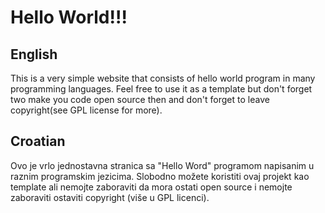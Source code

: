 # Hello World!!!

## English
This is a very simple website that consists of hello world program in many programming languages. Feel free to use it as a template but don't forget two make you code open source then and don't forget to leave copyright(see GPL license for more).

## Croatian 
Ovo je vrlo jednostavna stranica sa "Hello Word" programom napisanim u raznim programskim jezicima. Slobodno možete koristiti ovaj projekt kao template ali nemojte zaboraviti da mora ostati open source i nemojte zaboraviti ostaviti copyright (više u GPL licenci).

